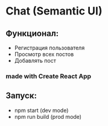# Chat (Semantic UI)

## Функционал:

- Регистрация пользователя
- Просмотр всех постов
- Добавлять пост

### made with Create React App

## Запуск:

- npm start (dev mode)
- npm run build (prod mode)
